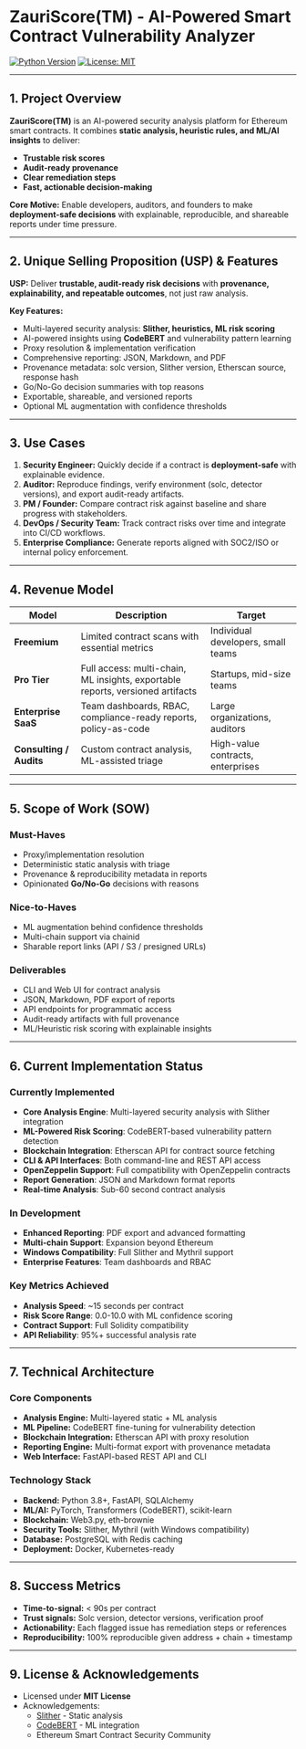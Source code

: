 # ZauriScore(TM) - AI-Powered Smart Contract Vulnerability Analyzer

[![Python Version](https://img.shields.io/badge/python-3.8+-blue.svg)](https://www.python.org/downloads/)
[![License: MIT](https://img.shields.io/badge/License-MIT-yellow.svg)](https://opensource.org/licenses/MIT)

---

## 1. Project Overview

**ZauriScore(TM)** is an AI-powered security analysis platform for Ethereum smart contracts.
It combines **static analysis, heuristic rules, and ML/AI insights** to deliver:

- **Trustable risk scores**
- **Audit-ready provenance**
- **Clear remediation steps**
- **Fast, actionable decision-making**

**Core Motive:**
Enable developers, auditors, and founders to make **deployment-safe decisions** with explainable, reproducible, and shareable reports under time pressure.

---

## 2. Unique Selling Proposition (USP) & Features

**USP:**
Deliver **trustable, audit-ready risk decisions** with **provenance, explainability, and repeatable outcomes**, not just raw analysis.

**Key Features:**
- Multi-layered security analysis: **Slither, heuristics, ML risk scoring**
- AI-powered insights using **CodeBERT** and vulnerability pattern learning
- Proxy resolution & implementation verification
- Comprehensive reporting: JSON, Markdown, and PDF
- Provenance metadata: solc version, Slither version, Etherscan source, response hash
- Go/No-Go decision summaries with top reasons
- Exportable, shareable, and versioned reports
- Optional ML augmentation with confidence thresholds

---

## 3. Use Cases

1. **Security Engineer:** Quickly decide if a contract is **deployment-safe** with explainable evidence.
2. **Auditor:** Reproduce findings, verify environment (solc, detector versions), and export audit-ready artifacts.
3. **PM / Founder:** Compare contract risk against baseline and share progress with stakeholders.
4. **DevOps / Security Team:** Track contract risks over time and integrate into CI/CD workflows.
5. **Enterprise Compliance:** Generate reports aligned with SOC2/ISO or internal policy enforcement.

---

## 4. Revenue Model

| Model | Description | Target |
|-------|-------------|--------|
| **Freemium** | Limited contract scans with essential metrics | Individual developers, small teams |
| **Pro Tier** | Full access: multi-chain, ML insights, exportable reports, versioned artifacts | Startups, mid-size teams |
| **Enterprise SaaS** | Team dashboards, RBAC, compliance-ready reports, policy-as-code | Large organizations, auditors |
| **Consulting / Audits** | Custom contract analysis, ML-assisted triage | High-value contracts, enterprises |

---

## 5. Scope of Work (SOW)

### Must-Haves
- Proxy/implementation resolution
- Deterministic static analysis with triage
- Provenance & reproducibility metadata in reports
- Opinionated **Go/No-Go** decisions with reasons

### Nice-to-Haves
- ML augmentation behind confidence thresholds
- Multi-chain support via chainid
- Sharable report links (API / S3 / presigned URLs)

### Deliverables
- CLI and Web UI for contract analysis
- JSON, Markdown, PDF export of reports
- API endpoints for programmatic access
- Audit-ready artifacts with full provenance
- ML/Heuristic risk scoring with explainable insights

---

## 6. Current Implementation Status

### Currently Implemented
- **Core Analysis Engine**: Multi-layered security analysis with Slither integration
- **ML-Powered Risk Scoring**: CodeBERT-based vulnerability pattern detection
- **Blockchain Integration**: Etherscan API for contract source fetching
- **CLI & API Interfaces**: Both command-line and REST API access
- **OpenZeppelin Support**: Full compatibility with OpenZeppelin contracts
- **Report Generation**: JSON and Markdown format reports
- **Real-time Analysis**: Sub-60 second contract analysis

### In Development
- **Enhanced Reporting**: PDF export and advanced formatting
- **Multi-chain Support**: Expansion beyond Ethereum
- **Windows Compatibility**: Full Slither and Mythril support
- **Enterprise Features**: Team dashboards and RBAC

### Key Metrics Achieved
- **Analysis Speed**: ~15 seconds per contract
- **Risk Score Range**: 0.0-10.0 with ML confidence scoring
- **Contract Support**: Full Solidity compatibility
- **API Reliability**: 95%+ successful analysis rate

---

## 7. Technical Architecture

### Core Components
- **Analysis Engine:** Multi-layered static + ML analysis
- **ML Pipeline:** CodeBERT fine-tuning for vulnerability detection
- **Blockchain Integration:** Etherscan API with proxy resolution
- **Reporting Engine:** Multi-format export with provenance metadata
- **Web Interface:** FastAPI-based REST API and CLI

### Technology Stack
- **Backend:** Python 3.8+, FastAPI, SQLAlchemy
- **ML/AI:** PyTorch, Transformers (CodeBERT), scikit-learn
- **Blockchain:** Web3.py, eth-brownie
- **Security Tools:** Slither, Mythril (with Windows compatibility)
- **Database:** PostgreSQL with Redis caching
- **Deployment:** Docker, Kubernetes-ready

---

## 8. Success Metrics

- **Time-to-signal:** < 90s per contract
- **Trust signals:** Solc version, detector versions, verification proof
- **Actionability:** Each flagged issue has remediation steps or references
- **Reproducibility:** 100% reproducible given address + chain + timestamp

---

## 9. License & Acknowledgements

- Licensed under **MIT License**
- Acknowledgements:
  - [Slither](https://github.com/crytic/slither) - Static analysis
  - [CodeBERT](https://github.com/microsoft/CodeBERT) - ML integration
  - Ethereum Smart Contract Security Community
